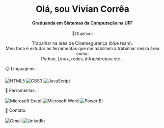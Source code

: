 <!DOCTYPE html>
<html lang="en">
<head>
    <meta charset="UTF-8">
    <link rel="stylesheet" type="text/css" href="style.css">
</head>
 
 <body>
<h1 align="center"> Olá, sou Vivian Corrêa </h1>
<h4 align="center"> Graduanda em Sistemas da Computação na UFF </h4>

<p align="center"> 🎯Objetivo: </p>
<p align="center"> Trabalhar na área de Cibersegurança (blue team). <br>
Meu foco é estudar as ferramentas que me habilitem a trabalhar nessa área como: <br>
Python, Linux, redes, infraestrutura etc... </p>


📋 Linguagens: <br>
<br>
 ![HTML5](https://img.shields.io/badge/html5-%23E34F26.svg?style=for-the-badge&logo=html5&logoColor=white) 
 ![CSS3](https://img.shields.io/badge/css3-%231572B6.svg?style=for-the-badge&logo=css3&logoColor=white)
![JavaScript](https://img.shields.io/badge/JavaScript-F7DF1E?style=for-the-badge&logo=javascript&logoColor=black) 


🏢 Ferramentas: <br>
<br>
![Microsoft Excel](https://img.shields.io/badge/Microsoft_Excel-217346?style=for-the-badge&logo=microsoft-excel&logoColor=white)
![Microsoft Word](https://img.shields.io/badge/Microsoft_Word-2B579A?style=for-the-badge&logo=microsoft-word&logoColor=white)
![Power Bi](https://img.shields.io/badge/power_bi-F2C811?style=for-the-badge&logo=powerbi&logoColor=black)

💬 Contato: <br>
<br>
![Gmail](https://img.shields.io/badge/Gmail-D14836?style=for-the-badge&logo=gmail&logoColor=white)
![LinkedIn](https://img.shields.io/badge/linkedin-%230077B5.svg?style=for-the-badge&logo=linkedin&logoColor=white)
</body>

